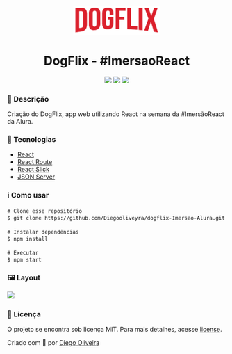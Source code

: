 <p align='center'><img width='200' src="./src/acess/image/Logo.png"/></p>
<h1 align='center'>DogFlix - #ImersaoReact</h1>
<p align='center'>
<img src="https://img.shields.io/github/repo-size/Diegooliveyra/dogflix-Imersao-Alura">
<img src="https://img.shields.io/github/last-commit/Diegooliveyra/dogflix-Imersao-Alura">
<img src="https://img.shields.io/github/license/Diegooliveyra/dogflix-Imersao-Alura">
</p>

<h3>🔖 Descrição</h3>
<p>Criação do DogFlix, app web utilizando React na semana da #ImersãoReact da Alura.<p>


<h3>🚀 Tecnologias</h3>
<ul>
    <li><a href="https://reactjs.org/" target="_blank">React</a></li>
    <li><a href="https://reactrouter.com/" target="_blank">React Route</a></li>
    <li><a href="https://react-slick.neostack.com/" target="_blank">React Slick</a></li>
    <li><a href="https://github.com/typicode/json-server" target="_blank">JSON Server</a></li>
</ul>

<h3>ℹ️ Como usar</h3>

    # Clone esse repositório
    $ git clone https://github.com/Diegooliveyra/dogflix-Imersao-Alura.git
    
    # Instalar dependências
    $ npm install
    
    # Executar
    $ npm start

<h3>🖼 Layout</h3>
<img src="./src/acess/image/Layout.png">

<h3>📝 Licença</h3>
<p>O projeto se encontra sob licença MIT. Para mais detalhes, acesse <a href='LICENSE'>license<a>.</p>
<p>Criado com 💙 por <a href='https://github.com/Diegooliveyra/' target='blank'>Diego Oliveira</a></p>
